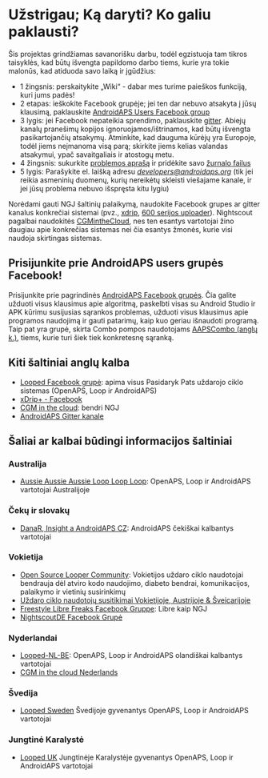 # Užstrigau; Ką daryti? Ko galiu paklausti?

Šis projektas grindžiamas savanorišku darbu, todėl egzistuoja tam tikros taisyklės, kad būtų išvengta papildomo darbo tiems, kurie yra tokie malonūs, kad atiduoda savo laiką ir įgūdžius:

* 1 žingsnis: perskaitykite „Wiki“ - dabar mes turime paieškos funkciją, kuri jums padės!
* 2 etapas: ieškokite Facebook grupėje; jei ten dar nebuvo atsakyta į jūsų klausimą, paklauskite [AndroidAPS Users Facebook group](https://www.facebook.com/groups/1900195340201874/)
* 3 lygis: jei Facebook nepateikia sprendimo, paklauskite [gitter](https://gitter.im/MilosKozak/AndroidAPS). Abiejų kanalų pranešimų kopijos ignoruojamos/ištrinamos, kad būtų išvengta pasikartojančių atsakymų. Atminkite, kad dauguma kūrėjų yra Europoje, todėl jiems neįmanoma visą parą; skirkite jiems kelias valandas atsakymui, ypač savaitgaliais ir atostogų metu.
* 4 žingsnis: sukurkite [problemos aprašą](https://github.com/MilosKozak/AndroidAPS/issues) ir pridėkite savo [žurnalo failus](../Usage/Accessing-logfiles.md)
* 5 lygis: Parašykite el. laišką adresu *developers@androidaps.org* (tik jei reikia asmeninių duomenų, kurių nereikėtų skleisti viešajame kanale, ir jei jūsų problema nebuvo išspręsta kitu lygiu)

Norėdami gauti NGJ šaltinių palaikymą, naudokite Facebook grupes ar gitter kanalus konkrečiai sistemai (pvz., [xdrip](https://www.facebook.com/groups/xDripG5/), [600 serijos uploader](https://www.facebook.com/groups/NightscoutForMedtronic/)). Nightscout pagalbai naudokitės [CGMintheCloud](https://www.facebook.com/groups/cgminthecloud/), nes ten esantys vartotojai žino daugiau apie konkrečias sistemas nei čia esantys žmonės, kurie visi naudoja skirtingas sistemas.

## Prisijunkite prie AndroidAPS users grupės Facebook!

Prisijunkite prie pagrindinės [AndroidAPS Facebook grupės](https://www.facebook.com/groups/1900195340201874/). Čia galite užduoti visus klausimus apie algoritmą, paskelbti visas su Android Studio ir APK kūrimu susijusias sąrankos problemas, užduoti visus klausimus apie programos naudojimą ir gauti patarimų, kaip kuo geriau išnaudoti programą. Taip pat yra grupė, skirta Combo pompos naudotojams [AAPSCombo (anglų k.)](https://www.facebook.com/groups/127507891261169/), tiems, kurie turi šiek tiek konkretesnę sąranką.

## Kiti šaltiniai anglų kalba

* [Looped Facebook grupė](https://www.facebook.com/groups/TheLoopedGroup): apima visus Pasidaryk Pats uždarojo ciklo sistemas (OpenAPS, Loop ir AndroidAPS)
* [xDrip+ - Facebook](https://www.facebook.com/groups/xDripG5/)
* [CGM in the cloud](https://www.facebook.com/groups/cgminthecloud/): bendri NGJ
* [AndroidAPS Gitter kanale](https://gitter.im/MilosKozak/AndroidAPS)

## Šaliai ar kalbai būdingi informacijos šaltiniai

### Australija

* [Aussie Aussie Aussie Loop Loop Loop](https://www.facebook.com/groups/AussieLooping/): OpenAPS, Loop ir AndroidAPS vartotojai Australijoje

### Čekų ir slovakų

* [DanaR, Insight a AndroidAPS CZ](https://www.facebook.com/groups/AndroidAPSCZ/): AndroidAPS čekiškai kalbantys vartotojai

### Vokietija

* [Open Source Looper Community](https://de.loopercommunity.org/): Vokietijos uždaro ciklo naudotojai bendrauja dėl atviro kodo naudojimo, diabeto bendrai, komunikacijos, palaikymo ir vietinių susirinkimų
* [Uždaro ciklo naudotojų susitikimai Vokietijoje, Austrijoje & Šveicarijoje](https://de.loopercommunity.org/c/veranstaltungen/l/calendar)
* [Freestyle Libre Freaks Facebook Gruppe](https://www.facebook.com/groups/FreestyleLibreFreaks/): Libre kaip NGJ
* [NightscoutDE Facebook Grupė](https://www.facebook.com/groups/nightscoutDE/)

### Nyderlandai

* [Looped-NL-BE](https://www.facebook.com/groups/117102135652893): OpenAPS, Loop ir AndroidAPS olandiškai kalbantys vartotojai
* [CGM in the cloud Nederlands](https://www.facebook.com/groups/1764754560436596)

### Švedija

* [Looped Sweden](https://www.facebook.com/groups/661514380864081/) Švedijoje gyvenantys OpenAPS, Loop ir AndroidAPS vartotojai

### Jungtinė Karalystė

* [Looped UK](https://www.facebook.com/groups/LoopedUK/) Jungtinėje Karalystėje gyvenantys OpenAPS, Loop ir AndroidAPS vartotojai